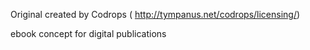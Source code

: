 Original created by Codrops ( http://tympanus.net/codrops/licensing/)

ebook concept for digital publications